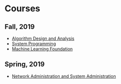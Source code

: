 # Courses

## Fall, 2019

+ [Algorithm Design and Analysis](./ada-fall-2019/index.md)
+ [System Programming](./sp-fall-2019/index.md)
+ [Machine Learning Foundation](./mlfound-fall-2019/index.md)

## Spring, 2019

+ [Network Administration and System Administration](./nasa-spring-2019/index.md)

